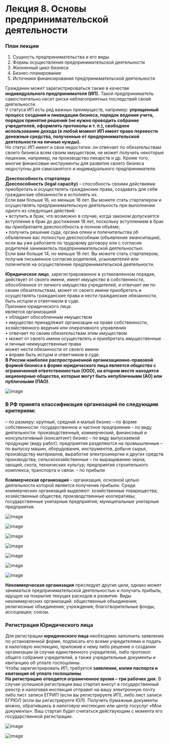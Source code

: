 # Лекция 8. Основы предпринимательской деятельности
### План лекции
1. Сущность предпринимательства и его виды
2. Формы осуществления предпринимательской деятельности
3. Жизненный цикл бизнеса
4. Бизнес-планирование
5. Источники финансирования предпринимательской деятельности


Гражданин может зарегистрироваться также в качестве **индивидуального
предпринимателя (ИП).** Такой предприниматель самостоятельно несет риски
неблагоприятных последствий своей деятельности.  
У статуса ИП есть ряд важных преимуществ, например: **упрощенный
процесс создания и ликвидации бизнеса, порядок ведения учета, порядок
принятия решений (не нужно проводить собрание учредителей, оформлять
протоколы и т. п.), свободное использование дохода (в любой момент ИП
имеет право перевести денежные средства, полученные от
предпринимательской деятельности на личные нужды).**  
Но статус ИП имеет и свои недостатки: он отвечает по обязательствам
своего бизнеса всем своим имуществом, не может получить некоторые
лицензии, например, на производство лекарств и др. Кроме того, многие
финансовые инструменты для развития своего бизнеса недоступны для
самозанятого и индивидуального предпринимателя.

**Дееспособность стартапера**  
**Дееспособность (legal capacity)** –
способность своими действиями
приобретать и осуществлять
гражданские права, создавать
для себя гражданские
обязанности и исполнять их.  
Если вам больше 16, но меньше 18 лет. Вы можете стать
стартапером и осуществлять предпринимательскую
деятельность при выполнении одного из следующих действий:  
• вступить в брак, что возможно в случае, когда законом
допускается вступление в брак до достижения 18 лет,
поскольку
вступлением в брак вы приобретаете дееспособность в
полном объёме;  
• получить решение суда, органа опеки и попечительства об
объявлении вас полностью дееспособным (объявление
эмансипации), если вы уже работаете по трудовому договору
или с согласия родителей занимаетесь предпринимательской
деятельностью.  
Если вам больше 14, но меньше 16 лет. Вы можете стать
стартапером, получив письменное согласие родителей,
усыновителей или попечителя на осуществление предпринимательской
деятельности.



**Юридическое лицо**,
зарегистрированное в установленном порядке, действует от своего имени,
имеет имущество в собственности, обособленное от личного имущества
учредителей, и отвечает им по своим обязательствам, может от своего имени
приобретать и осуществлять гражданские права и нести гражданские
обязанности, быть истцом и ответчиком в суде.  
Признаки юридического лица:  
является организацией  
• обладает обособленным имуществом  
• имущество принадлежит организации на праве собственности, хозяйственного ведения или oneративного управления  
• отвечает по своим обязательствам этим имуществом  
• может от своего имени осуществлять и приобретать имущественные и личные неимущественные права  
может нести обязанности от своего имени  
• вправе быть истцом и ответчиком в суде.  
**В России наиболее распространенной организационно-правовой формой
бизнеса в форме юридического лица является общество с ограниченной
ответственностью (ООО), на втором месте находятся акционерные общества,
которые могут быть непубличными (АО) или публичными (ПАО).**


![image](https://github.com/user-attachments/assets/e2c0b7c7-de5c-48b3-8a21-4cf7dca5e73b)

### В РФ принята классификация организаций по следующим критериям:
– по размеру: крупный, средний и малый бизнес
– по форме собственности: государственное и частное предприяние
– по виду деятельности: производственный, коммерческий, финансовый
и консультативный (консалтинг) бизнес
– по виду выпускаемой продукции (виду работ): предприятия
разделяются на промышленные – по выпуску машин, оборудования,
инструментов, добыче сырья, производству материалов, выработке
электроэнергии и других средств производства; сельскохозяйственные – по
выращиванию зерна, овощей, скота, технических культур; предприятия
строительного комплекса, транспорта и связи.
– по прибыли


**Коммерческая организация** – организация, основной целью
деятельности которой является получение прибыли. Среди коммерческих
организаций выделяют: хозяйственные товарищества; хозяйственные
общества; производственные кооперативы; государственные унитарные
предприятия; муниципальные унитарные предприятия.



![image](https://github.com/user-attachments/assets/88fb973c-ff9e-4095-973e-2cab01330968)

![image](https://github.com/user-attachments/assets/e1a28d71-ad15-46f6-8bba-aa27178a831d)

![image](https://github.com/user-attachments/assets/fc63ba84-e457-4d3e-abc4-9e55396746b1)

![image](https://github.com/user-attachments/assets/4f5c4484-2c6d-4768-b873-6d03df115b2c)

![image](https://github.com/user-attachments/assets/2aad8ad2-01c7-40b7-9527-4be3ca756643)

![image](https://github.com/user-attachments/assets/99cea3af-fdb7-47c9-a6a5-849c6daf061d)

![image](https://github.com/user-attachments/assets/859ee2a8-16ae-4559-82e0-941bc28314c8)



**Некоммерческая организация** преследует другие цели, однако может
заниматься предпринимательской деятельностью и получать прибыль,
идущую на покрытие текущих расходов и развитие. Виды некоммерческих
организаций: общественные объединения; религиозные объединения;
учреждения; благотворительные фонды; ассоциации; союзы.

### Регистрация Юридического лица
Для регистрации **юридического лица**
необходимо заполнить заявление по
установленной форме, подписать его
всеми учредителями и подать в
налоговую инспекцию, приложив к нему
либо решение о создании организации
(в случае единственного учредителя),
либо протокол общего собрания
учредителей, а также учредительные
документы и квитанцию об уплате
госпошлины.  
Чтобы зарегистрировать ИП, требуется
**заявление, копия паспорта и квитанция
об уплате госпошлины.**    
**На регистрацию отводится ограниченное время – три
рабочих дня.** В случае успешной регистрации ваш
стартап внесут в государственный реестр и
налоговая инспекция отправит на вашу
электронную почту либо лист записи ЕГРИП (если вы
регистрируете ИП), либо лист записи ЕГРЮЛ (если вы
регистрируете ЮЛ). Получить бумажные документы
можно, обратившись в налоговую инспекцию или
центр госуслуг «Мои документы». Ваш стартап будет
считаться действующим с момента его
государственной регистрации.


![image](https://github.com/user-attachments/assets/6d17b083-0910-4ca4-a58b-a113f851b2f4)

![image](https://github.com/user-attachments/assets/27a83c26-2e22-4cfb-bd35-3c64c800374e)

